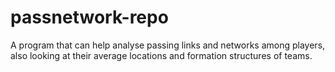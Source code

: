 # passnetwork-repo
A program that can help analyse passing links and networks among players, also looking at their average locations and formation structures of teams.
